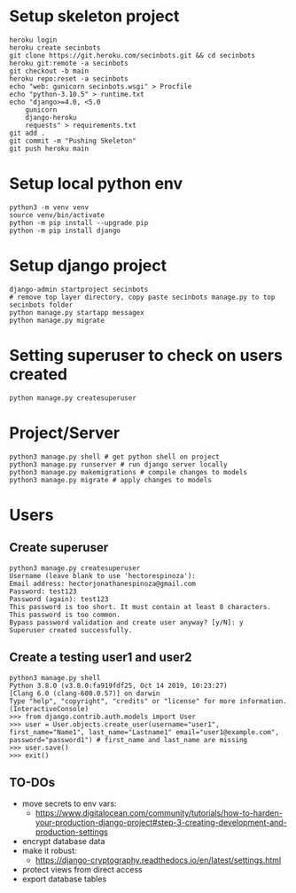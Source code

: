 # Setup skeleton project 
```
heroku login
heroku create secinbots
git clone https://git.heroku.com/secinbots.git && cd secinbots
heroku git:remote -a secinbots
git checkout -b main
heroku repo:reset -a secinbots
echo "web: gunicorn secinbots.wsgi" > Procfile
echo "python-3.10.5" > runtime.txt
echo "django>=4.0, <5.0
    gunicorn
    django-heroku
    requests" > requirements.txt
git add .
git commit -m "Pushing Skeleton" 
git push heroku main
```

# Setup local python env
```
python3 -m venv venv
source venv/bin/activate
python -m pip install --upgrade pip
python -m pip install django
```

# Setup django project
```
django-admin startproject secinbots
# remove top layer directory, copy paste secinbots manage.py to top secinbots folder
python manage.py startapp messagex
python manage.py migrate
```

# Setting superuser to check on users created
```
python manage.py createsuperuser
```

# Project/Server
```
python3 manage.py shell # get python shell on project
python3 manage.py runserver # run django server locally
python3 manage.py makemigrations # compile changes to models
python3 manage.py migrate # apply changes to models
```

# Users

## Create superuser
```
python3 manage.py createsuperuser
Username (leave blank to use 'hectorespinoza'): 
Email address: hectorjonathanespinoza@gmail.com
Password: test123
Password (again): test123
This password is too short. It must contain at least 8 characters.
This password is too common.
Bypass password validation and create user anyway? [y/N]: y
Superuser created successfully.
```

## Create a testing user1 and user2
```
python3 manage.py shell
Python 3.8.0 (v3.8.0:fa919fdf25, Oct 14 2019, 10:23:27) 
[Clang 6.0 (clang-600.0.57)] on darwin
Type "help", "copyright", "credits" or "license" for more information.
(InteractiveConsole)
>>> from django.contrib.auth.models import User
>>> user = User.objects.create_user(username="user1", first_name="Name1", last_name="Lastname1" email="user1@example.com", password="password1") # first_name and last_name are missing
>>> user.save()
>>> exit()
```

## TO-DOs
- move secrets to env vars:
    - https://www.digitalocean.com/community/tutorials/how-to-harden-your-production-django-project#step-3-creating-development-and-production-settings
- encrypt database data
- make it robust:
    - https://django-cryptography.readthedocs.io/en/latest/settings.html
- protect views from direct access
- export database tables